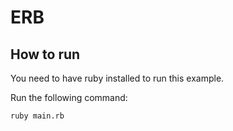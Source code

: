 # ERB

## How to run

You need to have ruby installed to run this example.

Run the following command:

```
ruby main.rb
```
